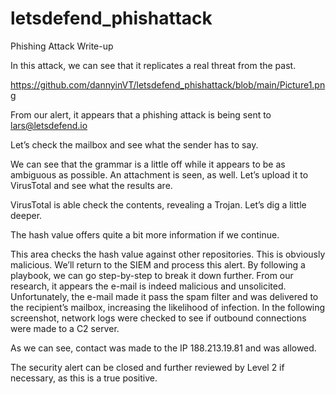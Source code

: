 # letsdefend_phishattack

Phishing Attack Write-up


In this attack, we can see that it replicates a real threat from the past.

https://github.com/dannyinVT/letsdefend_phishattack/blob/main/Picture1.png

From our alert, it appears that a phishing attack is being sent to lars@letsdefend.io
 

Let’s check the mailbox and see what the sender has to say.

  
We can see that the grammar is a little off while it appears to be as ambiguous as possible. An attachment is seen, as well. Let’s upload it to VirusTotal and see what the results are.
 
VirusTotal is able check the contents, revealing a Trojan. Let’s dig a little deeper.
 

The hash value offers quite a bit more information if we continue.
 
This area checks the hash value against other repositories. This is obviously malicious.
We’ll return to the SIEM and process this alert.
By following a playbook, we can go step-by-step to break it down further. From our research, it appears the e-mail is indeed malicious and unsolicited. Unfortunately, the e-mail made it pass the spam filter and was delivered to the recipient’s mailbox, increasing the likelihood of infection.
In the following screenshot, network logs were checked to see if outbound connections were made to a C2 server.
 
 
As we can see, contact was made to the IP 188.213.19.81 and was allowed.

The security alert can be closed and further reviewed by Level 2 if necessary, as this is a true positive.



